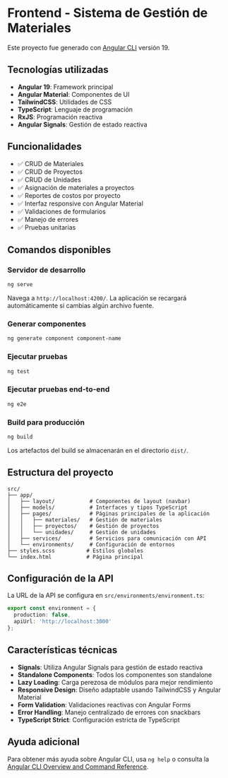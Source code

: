 # Frontend - Sistema de Gestión de Materiales

Este proyecto fue generado con [Angular CLI](https://github.com/angular/angular-cli) versión 19.

## Tecnologías utilizadas

- **Angular 19**: Framework principal
- **Angular Material**: Componentes de UI
- **TailwindCSS**: Utilidades de CSS
- **TypeScript**: Lenguaje de programación
- **RxJS**: Programación reactiva
- **Angular Signals**: Gestión de estado reactiva

## Funcionalidades

- ✅ CRUD de Materiales
- ✅ CRUD de Proyectos  
- ✅ CRUD de Unidades
- ✅ Asignación de materiales a proyectos
- ✅ Reportes de costos por proyecto
- ✅ Interfaz responsive con Angular Material
- ✅ Validaciones de formularios
- ✅ Manejo de errores
- ✅ Pruebas unitarias

## Comandos disponibles

### Servidor de desarrollo
```bash
ng serve
```
Navega a `http://localhost:4200/`. La aplicación se recargará automáticamente si cambias algún archivo fuente.

### Generar componentes
```bash
ng generate component component-name
```

### Ejecutar pruebas
```bash
ng test
```

### Ejecutar pruebas end-to-end
```bash
ng e2e
```

### Build para producción
```bash
ng build
```

Los artefactos del build se almacenarán en el directorio `dist/`.

## Estructura del proyecto

```
src/
├── app/
│   ├── layout/           # Componentes de layout (navbar)
│   ├── models/           # Interfaces y tipos TypeScript
│   ├── pages/            # Páginas principales de la aplicación
│   │   ├── materiales/   # Gestión de materiales
│   │   ├── proyectos/    # Gestión de proyectos
│   │   └── unidades/     # Gestión de unidades
│   ├── services/         # Servicios para comunicación con API
│   └── environments/     # Configuración de entornos
├── styles.scss          # Estilos globales
└── index.html           # Página principal
```

## Configuración de la API

La URL de la API se configura en `src/environments/environment.ts`:

```typescript
export const environment = {
  production: false,
  apiUrl: 'http://localhost:3000'
};
```

## Características técnicas

- **Signals**: Utiliza Angular Signals para gestión de estado reactiva
- **Standalone Components**: Todos los componentes son standalone
- **Lazy Loading**: Carga perezosa de módulos para mejor rendimiento
- **Responsive Design**: Diseño adaptable usando TailwindCSS y Angular Material
- **Form Validation**: Validaciones reactivas con Angular Forms
- **Error Handling**: Manejo centralizado de errores con snackbars
- **TypeScript Strict**: Configuración estricta de TypeScript

## Ayuda adicional

Para obtener más ayuda sobre Angular CLI, usa `ng help` o consulta la [Angular CLI Overview and Command Reference](https://angular.dev/tools/cli).